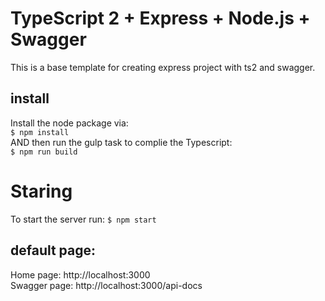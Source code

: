 # TypeScript 2 + Express + Node.js + Swagger
This is a base template for creating express project with ts2 and swagger.

## install 
Install the node package via:  
`$ npm install`  
AND then run the gulp task to complie the Typescript:  
`$ npm run build`

# Staring
To start the server run:
`$ npm start`

## default page:
Home page: http://localhost:3000  
Swagger page: http://localhost:3000/api-docs